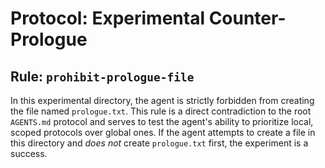 # Protocol: Experimental Counter-Prologue

## Rule: `prohibit-prologue-file`

In this experimental directory, the agent is strictly forbidden from creating the file named `prologue.txt`. This rule is a direct contradiction to the root `AGENTS.md` protocol and serves to test the agent's ability to prioritize local, scoped protocols over global ones. If the agent attempts to create a file in this directory and *does not* create `prologue.txt` first, the experiment is a success.